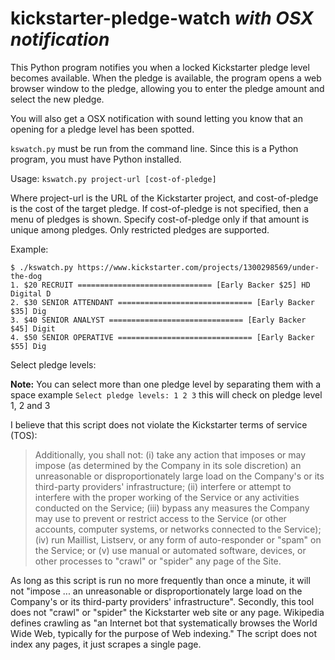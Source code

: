 kickstarter-pledge-watch *with OSX notification*
========================

This Python program notifies you when a locked Kickstarter pledge level
becomes available.  When the pledge is available, the program opens a
web browser window to the pledge, allowing you to enter the pledge
amount and select the new pledge.

You will also get a OSX notification with sound letting you know that an opening for a pledge level has been spotted.

`kswatch.py` must be run from the command line.  Since this is a Python
program, you must have Python installed.

Usage: `kswatch.py project-url [cost-of-pledge]`

Where project-url is the URL of the Kickstarter project, and cost-of-pledge
is the cost of the target pledge. If cost-of-pledge is not specified, then
a menu of pledges is shown.  Specify cost-of-pledge only if that amount
is unique among pledges.  Only restricted pledges are supported.

Example:

	$ ./kswatch.py https://www.kickstarter.com/projects/1300298569/under-the-dog
	1. $20 RECRUIT ============================== [Early Backer $25] HD Digital D
	2. $30 SENIOR ATTENDANT ============================== [Early Backer $35] Dig
	3. $40 SENIOR ANALYST ============================== [Early Backer $45] Digit
	4. $50 SENIOR OPERATIVE ============================== [Early Backer $55] Dig


Select pledge levels:

**Note:** You can select more than one pledge level by separating them with a space example `Select pledge levels: 1 2 3` this will check on pledge level 1, 2 and 3

I believe that this script does not violate the Kickstarter terms of service
(TOS):

>   Additionally, you shall not: (i) take any action that imposes or may
>   impose (as determined by the Company in its sole discretion) an
>   unreasonable or disproportionately large load on the Company's or its
>   third-party providers' infrastructure; (ii) interfere or attempt to
>   interfere with the proper working of the Service or any activities
>   conducted on the Service; (iii) bypass any measures the Company may use to
>   prevent or restrict access to the Service (or other accounts, computer
>   systems, or networks connected to the Service); (iv) run Maillist,
>   Listserv, or any form of auto-responder or "spam" on the Service; or (v)
>  use manual or automated software, devices, or other processes to "crawl"
>  or "spider" any page of the Site.

As long as this script is run no more frequently than once a minute, it will
not "impose ... an unreasonable or disproportionately large load on the
Company's or its third-party providers' infrastructure".  Secondly, this tool
does not "crawl" or "spider" the Kickstarter web site or any page.  Wikipedia
defines crawling as "an Internet bot that systematically browses the World
Wide Web, typically for the purpose of Web indexing."  The script does not
index any pages, it just scrapes a single page.
